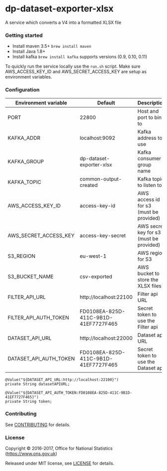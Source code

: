 dp-dataset-exporter-xlsx
================

A service which converts a V4 into a formatted XLSX file

### Getting started

* Install maven 3.5+ `brew install maven`
* Install Java 1.8+
* Install kafka `brew install kafka` supports versions (0.9, 0.10, 0.11)

To quickly run the service locally use the `run.sh` script. Make sure AWS_ACCESS_KEY_ID and AWS_SECRET_ACCESS_KEY are
setup as environment variables.

### Configuration

| Environment variable  | Default                              | Description
| ----------------------| -------------------------------------|---------------------------------
| PORT                  | 22800                                | Host and port to bind to
| KAFKA_ADDR            | localhost:9092                       | Kafka address to use
| KAFKA_GROUP           | dp-dataset-exporter-xlsx             | Kafka consumer group name
| KAFKA_TOPIC           | common-output-created                | Kafka topic to listen to
| AWS_ACCESS_KEY_ID     | access-key-id                        | AWS access id for s3 (must be provided)
| AWS_SECRET_ACCESS_KEY | access-key-secret                    | AWS secret key for s3 (must be provided)
| S3_REGION             | eu-west-1                            | AWS region for S3
| S3_BUCKET_NAME        | csv-exported                         | AWS bucket to store the XLSX files
| FILTER_API_URL        | http://localhost:22100               | Filter api URL
| FILTER_API_AUTH_TOKEN | FD0108EA-825D-411C-9B1D-41EF7727F465 | Secret token to use the Filter api
| DATASET_API_URL       | http://localhost:22000               | Dataset api URL
| DATASET_API_AUTH_TOKEN| FD0108EA-825D-411C-9B1D-41EF7727F465 | Secret token to use the Dataset api


    @Value("${DATASET_API_URL:http://localhost:22100}")
    private String datasetAPIURL;

    @Value("${DATASET_API_AUTH_TOKEN:FD0108EA-825D-411C-9B1D-41EF7727F465}")
    private String token;

### Contributing

See [CONTRIBUTING](CONTRIBUTING.md) for details.

### License

Copyright © 2016-2017, Office for National Statistics (https://www.ons.gov.uk)

Released under MIT license, see [LICENSE](LICENSE.md) for details.
